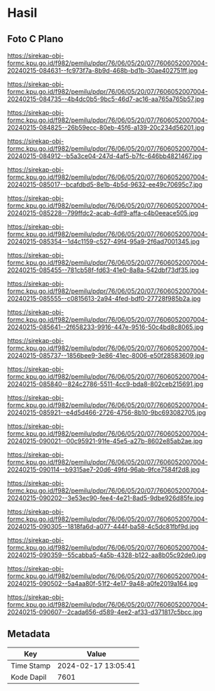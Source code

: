 # Hasil

## Foto C Plano

https://sirekap-obj-formc.kpu.go.id/f982/pemilu/pdpr/76/06/05/20/07/7606052007004-20240215-084631--fc973f7a-8b9d-468b-bd1b-30ae402751ff.jpg

https://sirekap-obj-formc.kpu.go.id/f982/pemilu/pdpr/76/06/05/20/07/7606052007004-20240215-084735--4b4dc0b5-9bc5-46d7-ac16-aa765a765b57.jpg

https://sirekap-obj-formc.kpu.go.id/f982/pemilu/pdpr/76/06/05/20/07/7606052007004-20240215-084825--26b59ecc-80eb-45f6-a139-20c234d56201.jpg

https://sirekap-obj-formc.kpu.go.id/f982/pemilu/pdpr/76/06/05/20/07/7606052007004-20240215-084912--b5a3ce04-247d-4af5-b7fc-646bb4821467.jpg

https://sirekap-obj-formc.kpu.go.id/f982/pemilu/pdpr/76/06/05/20/07/7606052007004-20240215-085017--bcafdbd5-8e1b-4b5d-9632-ee49c70695c7.jpg

https://sirekap-obj-formc.kpu.go.id/f982/pemilu/pdpr/76/06/05/20/07/7606052007004-20240215-085228--799ffdc2-acab-4df9-affa-c4b0eeace505.jpg

https://sirekap-obj-formc.kpu.go.id/f982/pemilu/pdpr/76/06/05/20/07/7606052007004-20240215-085354--1d4c1159-c527-49f4-95a9-2f6ad7001345.jpg

https://sirekap-obj-formc.kpu.go.id/f982/pemilu/pdpr/76/06/05/20/07/7606052007004-20240215-085455--781cb58f-fd63-41e0-8a8a-542dbf73df35.jpg

https://sirekap-obj-formc.kpu.go.id/f982/pemilu/pdpr/76/06/05/20/07/7606052007004-20240215-085555--c0815613-2a94-4fed-bdf0-27728f985b2a.jpg

https://sirekap-obj-formc.kpu.go.id/f982/pemilu/pdpr/76/06/05/20/07/7606052007004-20240215-085641--2f658233-9916-447e-9516-50c4bd8c8065.jpg

https://sirekap-obj-formc.kpu.go.id/f982/pemilu/pdpr/76/06/05/20/07/7606052007004-20240215-085737--1856bee9-3e86-41ec-8006-e50f28583609.jpg

https://sirekap-obj-formc.kpu.go.id/f982/pemilu/pdpr/76/06/05/20/07/7606052007004-20240215-085840--824c2786-5511-4cc9-bda8-802ceb215691.jpg

https://sirekap-obj-formc.kpu.go.id/f982/pemilu/pdpr/76/06/05/20/07/7606052007004-20240215-085921--e4d5d466-2726-4756-8b10-9bc693082705.jpg

https://sirekap-obj-formc.kpu.go.id/f982/pemilu/pdpr/76/06/05/20/07/7606052007004-20240215-090021--00c95921-91fe-45e5-a27b-8602e85ab2ae.jpg

https://sirekap-obj-formc.kpu.go.id/f982/pemilu/pdpr/76/06/05/20/07/7606052007004-20240215-090114--b9315ae7-20d6-49fd-96ab-9fce7584f2d8.jpg

https://sirekap-obj-formc.kpu.go.id/f982/pemilu/pdpr/76/06/05/20/07/7606052007004-20240215-090202--3e53ec90-fee4-4e21-8ad5-9dbe926d85fe.jpg

https://sirekap-obj-formc.kpu.go.id/f982/pemilu/pdpr/76/06/05/20/07/7606052007004-20240215-090305--1818fa6d-a077-444f-ba58-4c5dc81fbf9d.jpg

https://sirekap-obj-formc.kpu.go.id/f982/pemilu/pdpr/76/06/05/20/07/7606052007004-20240215-090359--55cabba5-4a5b-4328-b122-aa8b05c92de0.jpg

https://sirekap-obj-formc.kpu.go.id/f982/pemilu/pdpr/76/06/05/20/07/7606052007004-20240215-090502--5a4aa80f-51f2-4e17-9a48-a0fe2019a164.jpg

https://sirekap-obj-formc.kpu.go.id/f982/pemilu/pdpr/76/06/05/20/07/7606052007004-20240215-090607--2cada656-d589-4ee2-af33-d371817c5bcc.jpg


## Metadata

| Key        | Value               |
| ---------- | ------------------- |
| Time Stamp | 2024-02-17 13:05:41 |
| Kode Dapil | 7601                |



